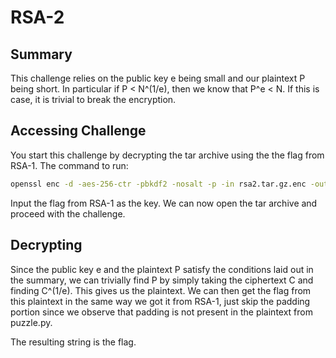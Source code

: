 # RSA-2

## Summary
This challenge relies on the public key e being small and our plaintext P being short. In particular if P < N^(1/e), then we know that P^e < N. If this is case, it is trivial to break the encryption.

## Accessing Challenge
You start this challenge by decrypting the tar archive using the the flag from RSA-1. The command to run: 
```bash
openssl enc -d -aes-256-ctr -pbkdf2 -nosalt -p -in rsa2.tar.gz.enc -out rsa2.tar.gz
```
Input the flag from RSA-1 as the key. We can now open the tar archive and proceed with the challenge.

## Decrypting
Since the public key e and the plaintext P satisfy the conditions laid out in the summary, we can trivially find P by simply taking the ciphertext C and finding C^(1/e). This gives us the plaintext. We can then get the flag from this plaintext in the same way we got it from RSA-1, just skip the padding portion since we observe that padding is not present in the plaintext from puzzle.py.

The resulting string is the flag.
